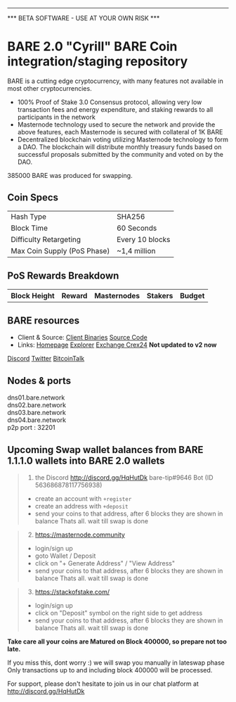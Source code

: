 -------------------------------------------------------------------------------------------------------------------------------
*** BETA SOFTWARE - USE AT YOUR OWN RISK ***

BARE 2.0 "Cyrill"
BARE Coin integration/staging repository
=====================================

BARE is a cutting edge cryptocurrency, with many features not available in most other cryptocurrencies.
- 100% Proof of Stake 3.0 Consensus protocol, allowing very low transaction fees and energy expenditure, and staking rewards to all participants in the network
- Masternode technology used to secure the network and provide the above features, each Masternode is secured
  with collateral of 1K BARE
- Decentralized blockchain voting utilizing Masternode technology to form a DAO. The blockchain will distribute monthly treasury funds based on successful proposals submitted by the community and voted on by the DAO.

385000 BARE was produced for swapping.

## Coin Specs ##
<table>
<tr><td>Hash Type</td><td>SHA256</td></tr>
<tr><td>Block Time</td><td>60 Seconds</td></tr>
<tr><td>Difficulty Retargeting</td><td>Every 10 blocks</td></tr>
<tr><td>Max Coin Supply (PoS Phase)</td><td>~1,4 million</td></tr>
</table>

## PoS Rewards Breakdown ##

<table>
<th>Block Height</th><th>Reward</th><th>Masternodes</th><th>Stakers</th><th>Budget</th>

</table>

## BARE resources ##
* Client & Source:
[Client Binaries](https://github.com/BareCrypto/BARE-coin/releases)
[Source Code](https://github.com/BareCrypto/BARE-coin)
* Links:
[Homepage](https://bare.network)
[Explorer](https://explorer.bare.network)
[Exchange Crex24](https://crex24.com/exchange/BARE-BTC) **Not updated to v2 now** 

[Discord](https://discord.gg/HqHutDk)
[Twitter](https://twitter.com/bare_crypto)
[BitcoinTalk](https://bitcointalk.org/index.php?topic=5149503)

## Nodes & ports ##
dns01.bare.network<br>
dns02.bare.network<br>
dns03.bare.network<br>
dns04.bare.network<br>
p2p port : 32201

## Upcoming Swap wallet balances from BARE 1.1.1.0 wallets into BARE 2.0 wallets ##

> 1. the Discord http://discord.gg/HqHutDk bare-tip#9646 Bot (ID 563686878117756938)
> - create an account with `+register` 
> - create an address with `+deposit`
> - send your coins to that address, after 6 blocks they are shown in balance
> Thats all. wait till swap is done

> 2. https://masternode.community
> - login/sign up
> - goto Wallet / Deposit
> - click on "+ Generate Address" / "View Address"
> - send your coins to that address, after 6 blocks they are shown in balance
> Thats all. wait till swap is done

> 3. https://stackofstake.com/
> - login/sign up
> - click on "Deposit" symbol on the right side to get address
> - send your coins to that address, after 6 blocks they are shown in balance
> Thats all. wait till swap is done

**Take care all your coins are Matured on Block 400000, so prepare not too late.**

If you miss this, dont worry :) we will swap you manually in lateswap phase
Only transactions up to and including block 400000 will be processed.

For support, please don't hesitate to join us in our chat platform at http://discord.gg/HqHutDk
